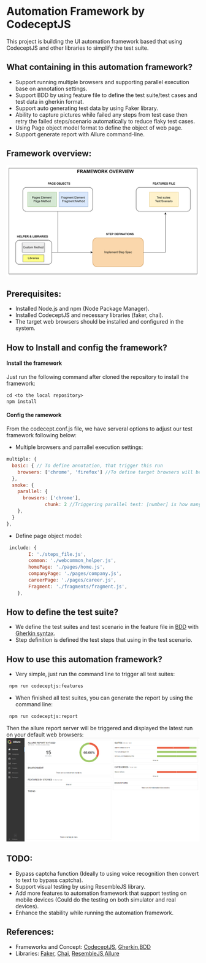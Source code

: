 # Automation Framework by CodeceptJS

This project is building the UI automation framework based that using CodeceptJS and other libraries to simplify the
test suite.

## What containing in this automation framework?

- Support running multiple browsers and supporting parallel execution base on annotation settings.
- Support BDD by using feature file to define the test suite/test cases and test data in gherkin format.
- Support auto generating test data by using Faker library.
- Ability to capture pictures while failed any steps from test case then retry the failed steps/scenario automatically to reduce flaky test cases.
- Using Page object model format to define the object of web page.
- Support generate report with Allure command-line.

## Framework overview:
[<img src="Documentations/img.png" width="800"/>](img.png)


## Prerequisites:

- Installed Node.js and npm (Node Package Manager).
- Installed CodeceptJS and necessary libraries (faker, chai).
- The target web browsers should be installed and configured in the system.

## How to Install and config the framework?
#### Install the framework
Just run the following command after cloned the repository to install the framework:

```shell
cd <to the local repository>
npm install
```
#### Config the ramework
From the codecept.conf.js file, we have serveral options to adjust our test framework following below:
- Multiple browsers and parrallel execution settings:
```js
multiple: {
  basic: { // To define annotation, that trigger this run
    browsers: ['chrome', 'firefox'] //To define target browsers will be run with this annotation
  },
  smoke: {
    parallel: {
      browsers: ['chrome'],
              chunk: 2 //Triggering parallel test: [number] is how many test scenario are running in the same time.
    },
  }
},
```

- Define page object model:
```js
 include: {
        I: './steps_file.js',
        common: './webcommon_helper.js',
        homePage: './pages/home.js',
        companyPage: './pages/company.js',
        careerPage: './pages/career.js',
        Fragment: './fragments/fragment.js',
    },
```
## How to define the test suite?
- We define the test suites and test scenario in the feature file in [BDD](https://en.wikipedia.org/wiki/Behavior-driven_development) with [Gherkin syntax](https://cucumber.io/docs/gherkin/).
- Step definition is defined the test steps that using in the test scenario.


## How to use this automation framework?
- Very simple, just run the command line to trigger all test suites:
```bash 
 npm run codeceptjs:features
```
- When finished all test suites, you can generate the report by using the command line:
```bash 
 npm run codeceptjs:report
```
Then the allure report server will be triggered and displayed the latest run on your default web browsers:[<img src="Documentations/report.png" width="800"/>](img.png)


## TODO:

- Bypass captcha function (Ideally to using voice recognition then convert to text to bypass captcha).
- Support visual testing by using ResembleJS library.
- Add more features to automation framework that support testing on mobile devices (Could do the testing on both simulator and real devices).
- Enhance the stability while running the automation framework.


## References:
- Frameworks and Concept: [CodeceptJS](https://codecept.io/), [Gherkin](https://cucumber.io/),[BDD](https://en.wikipedia.org/wiki/Behavior-driven_development)
- Libraries: [Faker](https://github.com/faker-js/faker), [Chai](https://www.chaijs.com/), [ResembleJS](https://github.com/rsmbl/Resemble.js),[Allure](https://allure.io/)